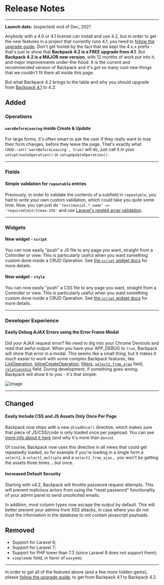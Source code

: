 # Release Notes

---

**Launch date:** (expected) end of Dec, 2021

Anybody with a 4.0 or 4.1 license can install and use 4.2, but in order to get the new features in a project that currently runs 4.1, you need to [follow the upgrade guide](/docs/{{version}}/upgrade-guide). Don't get fooled by the fact that we kept the 4.x.x prefix - that's just to show that **Backpack 4.2 is a FREE upgrade from 4.1**. But **Backpack 4.2 is a MAJOR new version**, with 12 months of work put into it, and major improvements under-the-hood. It is the current and recommended version of Backpack and it's got so many cool new things that we couldn't fit them all inside this page.

But what Backpack 4.2 brings to the table and why you should upgrade from [Backpack 4.1](/docs/4.1) to 4.2:


<a name="added"></a>
## Added

### Operations

#### `warnBeforeLeaving` inside Create & Update

For large forms, it's often smart to ask the user if they really want to lose their form changes, before they leave the page. That's exactly what `CRUD::set('warnBeforeLeaving', true)` will do, just call it in your `setupCreateOperation()` or `setupUpdateOperation()`.

<hr>

### Fields

#### Simple validation for `repeatable` entries

Previously, in order to validate the contents of a subfield in `repeatable`, you had to write your own custom validation, which could take you quite some time. Now, you can just do `'testimonial.*.name' => 'required|min:5|max:256'` and use [Laravel's nested array validation](https://laravel.com/docs/8.x/validation#validating-nested-array-input).

<hr> 

### Widgets

#### New widget - `script`

You can now easily "push" a JS file to any page you want, straight from a Controller or view. This is particularly useful when you want something custom done inside a CRUD Operation. See [the `script` widget docs](/docs/{{version}}/base-widgets#script-1) for more details.

#### New widget - `style`

You can now easily "push" a CSS file to any page you want, straight from a Controller or view. This is particularly useful when you want something custom done inside a CRUD Operation. See [the `script` widget docs](/docs/{{version}}/base-widgets#style-1) for more details.

<hr>

### Developer Experience

#### Easily Debug AJAX Errors using the Error Frame Modal

Did your AJAX request error? No need to dig into your Chrome Devtools and read that awful output. When you have your APP_DEBUG to `true`, Backpack will show that error in a modal. This seems like a small thing, but it makes it _much_ easier to work with some complex Backpack features, like [ListOperation](https://backpackforlaravel.com/docs/4.1/crud-operation-list-entries), [InlineCreateOperation](https://backpackforlaravel.com/docs/4.1/crud-operation-inline-create), [filters](https://backpackforlaravel.com/docs/4.1/crud-filters), [`select2_from_ajax`](https://backpackforlaravel.com/docs/4.1/crud-fields#select2_from_ajax) field, [`relationship`](https://backpackforlaravel.com/docs/4.1/crud-fields#relationship-1) field. During development, if something goes wrong, Backpack will show it to you - it's that simple:

![image](https://user-images.githubusercontent.com/1838187/141500871-039ef53f-4207-4018-ac93-c41b547b62a5.png)

<hr>


<a name="changed"></a>
## Changed

#### Easily Include CSS and JS Assets Only Once Per Page

Backpack now ships with a new `@loadOnce()` directive, which makes sure that piece of JS/CSS/code is only loaded once per pageload. You can see [more info about it here](https://github.com/digitallyhappy/assets) (and why it's more than `@once`).

Of course, Backpack now uses this directive in all views that could get repeatedly loaded, so for example if you're loading in a single form a `select2`, a `select2_multiple` and a `select2_from_ajax`... you won't be getting the assets three times... but once.

#### Increased Default Security

Starting with v4.2, Backpack will throttle password request attempts. This will prevent malicious actors from using the "reset password" functionality of your admin panel to send unsolicited emails.

In addition, most column types now escape the output by default. This will better prevent your admins from XSS attacks, in case where you do not trust the information in the database to not contain javascript payloads.

<a name="removed"></a>
## Removed

- Support for Laravel 6;
- Support for Laravel 7;
- Support for PHP lower than 7.3 (since Laravel 8 does not support them);
- `simplemde` field, in favor of `easymde`;

---

In order to get all of the features above (and a few more hidden gems), please [follow the upgrade guide](/docs/{{version}}/upgrade-guide), to get from Backpack 4.1 to Backpack 4.2.
